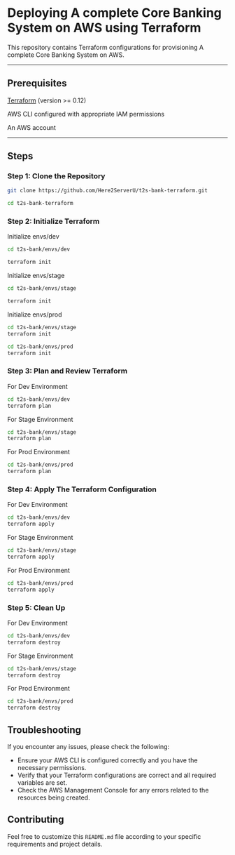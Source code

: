# Deploying A complete Core Banking System on AWS using Terraform

This repository contains Terraform configurations for provisioning A complete Core Banking System on AWS. 

---

## Prerequisites

[Terraform](https://www.terraform.io/downloads.html) (version >= 0.12)

AWS CLI configured with appropriate IAM permissions

An AWS account

---

## Steps

### Step 1: Clone the Repository

```bash
git clone https://github.com/Here2ServerU/t2s-bank-terraform.git
```
   
```bash
cd t2s-bank-terraform
```

### Step 2: Initialize Terraform

Initialize envs/dev
```bash
cd t2s-bank/envs/dev
```
   
```bash
terraform init
```

Initialize envs/stage
```bash
cd t2s-bank/envs/stage
```
   
```bash
terraform init
```

Initialize envs/prod
```bash
cd t2s-bank/envs/stage
terraform init
```

```bash
cd t2s-bank/envs/prod
terraform init
```

### Step 3: Plan and Review Terraform

For Dev Environment
```bash
cd t2s-bank/envs/dev
terraform plan
```

For Stage Environment
```bash
cd t2s-bank/envs/stage
terraform plan
```

For Prod Environment
```bash
cd t2s-bank/envs/prod
terraform plan
```

### Step 4: Apply The Terraform Configuration

For Dev Environment
```bash
cd t2s-bank/envs/dev
terraform apply
```

For Stage Environment
```bash
cd t2s-bank/envs/stage
terraform apply
```

For Prod Environment
```bash
cd t2s-bank/envs/prod
terraform apply
```

### Step 5: Clean Up

For Dev Environment
```bash
cd t2s-bank/envs/dev
terraform destroy
```

For Stage Environment
```bash
cd t2s-bank/envs/stage
terraform destroy
```

For Prod Environment
```bash
cd t2s-bank/envs/prod
terraform destroy
```

## Troubleshooting
If you encounter any issues, please check the following:

- Ensure your AWS CLI is configured correctly and you have the necessary permissions.
- Verify that your Terraform configurations are correct and all required variables are set.
- Check the AWS Management Console for any errors related to the resources being created.

## Contributing
Feel free to customize this `README.md` file according to your specific requirements and project details.

